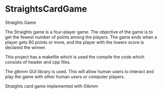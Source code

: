 # StraightsCardGame

Straights Game

The Straights game is a four-player game. The objective of the game is to get the fewest number of points among the players. The game ends when a player gets 80 points or more, and the player with the lowers score is declared the winner.

This project has a makefile which is used the compile the code which consists of header and cpp files. 

The gtkmm GUI library is used. This will allow human users to interact and play the game with other human users or computer players. 


Straights card game implemented with Gtkmm
